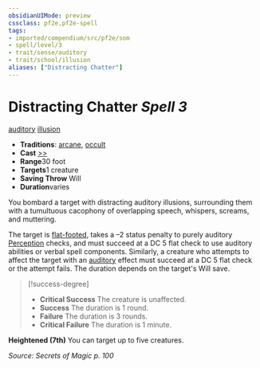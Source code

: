 ```yaml
---
obsidianUIMode: preview
cssclass: pf2e,pf2e-spell
tags:
- imported/compendium/src/pf2e/som
- spell/level/3
- trait/sense/auditory
- trait/school/illusion
aliases: ["Distracting Chatter"]
---
```

# Distracting Chatter *Spell 3*   
[auditory](auditory.md)  [illusion](illusion.md)  

- **Traditions**: [arcane](arcane.md), [occult](occult.md)
- **Cast** [>>](chapter-9-playing-the-game.md#Actions "Two-Action") 
- **Range**30 foot
- **Targets**1 creature
- **Saving Throw** Will
- **Duration**varies

You bombard a target with distracting auditory illusions, surrounding them with a tumultuous cacophony of overlapping speech, whispers, screams, and muttering.

The target is [flat-footed](conditions.md#Flat-footed), takes a –2 status penalty to purely auditory [Perception](../skills.md#Perception) checks, and must succeed at a DC 5 flat check to use auditory abilities or verbal spell components. Similarly, a creature who attempts to affect the target with an [auditory](auditory.md) effect must succeed at a DC 5 flat check or the attempt fails. The duration depends on the target's Will save.

> [!success-degree] 
> - **Critical Success** The creature is unaffected.
> - **Success** The duration is 1 round.
> - **Failure** The duration is 3 rounds.
> - **Critical Failure** The duration is 1 minute.

**Heightened (7th)** You can target up to five creatures.

*Source: Secrets of Magic p. 100*